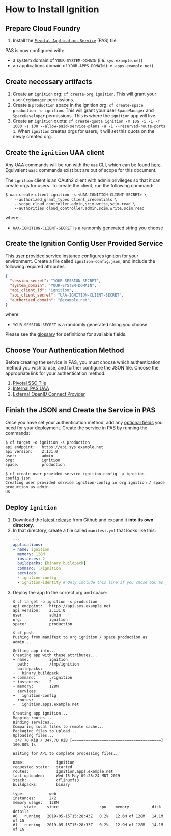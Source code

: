 # How to Install Ignition

## Prepare Cloud Foundry

1. Install the
[`Pivotal Application Service`](https://network.pivotal.io/products/elastic-runtime)
(PAS) tile

PAS is now configured with:
- a system domain of `YOUR-SYSTEM-DOMAIN` (i.e. `sys.example.net`)
- an applications domain of `YOUR-APPS-DOMAIN` (i.e. `apps.example.net`)

## Create necessary artifacts
1. Create an `ignition` org: `cf create-org ignition`. This will grant your user
   `OrgManager` permissions.
1. Create a `production` space in the ignition org: `cf create-space production
   -o ignition`. This will grant your user `SpaceManager` and `SpaceDeveloper`
   permissions. This is where the `ignition` app will live.
1. Create an `ignition` quota: `cf create-quota ignition -m 10G -i -1 -r 1000
   -s 100 --allow-paid-service-plans -a -1 --reserved-route-ports 1`. When
   `ignition` creates orgs for users, it will set this quota on the newly created
   org.

## Create the `ignition` UAA client
Any UAA commands will be run with the `uaa` CLI, which can be found
[here](https://github.com/cloudfoundry-incubator/uaa-cli). Equivalent `uaac`
commands exist but are out of scope for this document.

The `ignition` client is an OAuth2 client with admin privileges so that it can
create orgs for users. To create the client, run the following command:

```shell
$ uaa create-client ignition -s <UAA-IGNITION-CLIENT-SECRET> \
    --authorized_grant_types client_credentials \
    --scope cloud_controller.admin,scim.write,scim.read \
    --authorities cloud_controller.admin,scim.write,scim.read
```
where:
- `UAA-IGNITION-CLIENT-SECRET` is a randomly generated string you choose

## Create the Ignition Config User Provided Service
This user provided service instance configures ignition for your environment.
Create a file called `ignition-config.json`, and include the following required
attributes:
```json
{
  "session_secret": "YOUR-SESSION-SECRET",
  "system_domain": "YOUR-SYSTEM-DOMAIN",
  "api_client_id": "ignition",
  "api_client_secret": "UAA-IGNITION-CLIENT-SECRET",
  "authorized_domain": "@example.net",
}
```
where:
- `YOUR-SESSION-SECRET` is a randomly generated string you choose

Please see the [glossary](./config-options.md) for definitions for available fields.

## Choose Your Authentication Method
Before creating the service in PAS, you must choose which authentication method
you wish to use, and further configure the JSON file. Choose the appropriate link
for your authentication method:
1. [Pivotal SSO Tile](./sso.md)
1. [Internal PAS UAA](./internal_uaa.md)
1. [External OpenID Connect Provider](./oidc.md)

## Finish the JSON and Create the Service in PAS
Once you have set your authentication method, add any [optional fields](./config-options.md)
you need for your deployment. Create the service in PAS by running the commands:
```shell
$ cf target -o ignition -s production
api endpoint:   https://api.sys.example.net
api version:    2.131.0
user:           admin
org:            ignition
space:          production

$ cf create-user-provided-service ignition-config -p ignition-config.json
Creating user provided service ignition-config in org ignition / space production as admin...
OK

```

## Deploy `ignition`
1. Download the [latest release](https://github.com/pivotalservices/ignition/releases/latest)
   from Github and expand it **into its own directory**.
1. In that directory, create a file called `manifest.yml` that looks like this:
   ```yaml
   ---
   applications:
   - name: ignition
     memory: 128M
     instances: 2
     buildpacks: [binary_buildpack]
     command: ./ignition
     services:
     - ignition-config
     - ignition-identity # Only include this line if you chose SSO as your auth method
   ```
1. Deploy the app to the correct org and space:
   ```shell
   $ cf target -o ignition -s production
   api endpoint:   https://api.sys.example.net
   api version:    2.131.0
   user:           admin
   org:            ignition
   space:          production

   $ cf push
   Pushing from manifest to org ignition / space production as admin...

   Getting app info...
   Creating app with these attributes...
   + name:         ignition
     path:         /tmp/ignition
     buildpacks:
   +   binary_buildpack
   + command:      ./ignition
   + instances:    2
   + memory:       128M
     services:
   +   ignition-config
     routes:
   +   ignition.apps.example.net

   Creating app ignition...
   Mapping routes...
   Binding services...
   Comparing local files to remote cache...
   Packaging files to upload...
   Uploading files...
    347.70 KiB / 347.70 KiB [=======================================] 100.00% 1s

   Waiting for API to complete processing files...

   name:              ignition
   requested state:   started
   routes:            ignition.apps.example.net
   last uploaded:     Wed 15 May 09:28:24 MDT 2019
   stack:             cflinuxfs3
   buildpacks:        binary

   type:           web
   instances:      2/2
   memory usage:   128M
        state     since                  cpu    memory          disk          details
   #0   running   2019-05-15T15:28:43Z   0.2%   12.6M of 128M   14.1M of 1G
   #1   running   2019-05-15T15:28:33Z   0.2%   12.9M of 128M   14.1M of 1G
   ```
